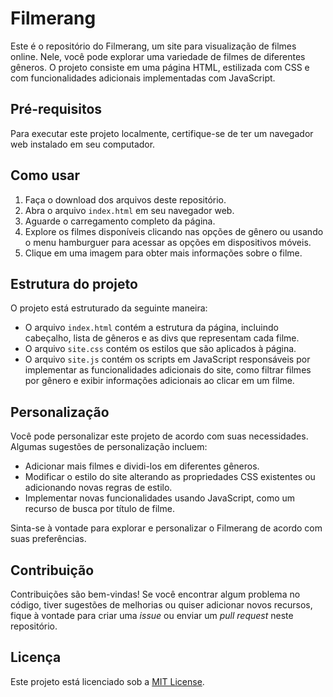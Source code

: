 # Filmerang

Este é o repositório do Filmerang, um site para visualização de filmes online. Nele, você pode explorar uma variedade de filmes de diferentes gêneros. O projeto consiste em uma página HTML, estilizada com CSS e com funcionalidades adicionais implementadas com JavaScript.

## Pré-requisitos

Para executar este projeto localmente, certifique-se de ter um navegador web instalado em seu computador.

## Como usar

1. Faça o download dos arquivos deste repositório.
2. Abra o arquivo `index.html` em seu navegador web.
3. Aguarde o carregamento completo da página.
4. Explore os filmes disponíveis clicando nas opções de gênero ou usando o menu hamburguer para acessar as opções em dispositivos móveis.
5. Clique em uma imagem para obter mais informações sobre o filme.

## Estrutura do projeto

O projeto está estruturado da seguinte maneira:

- O arquivo `index.html` contém a estrutura da página, incluindo cabeçalho, lista de gêneros e as divs que representam cada filme.
- O arquivo `site.css` contém os estilos que são aplicados à página.
- O arquivo `site.js` contém os scripts em JavaScript responsáveis por implementar as funcionalidades adicionais do site, como filtrar filmes por gênero e exibir informações adicionais ao clicar em um filme.

## Personalização

Você pode personalizar este projeto de acordo com suas necessidades. Algumas sugestões de personalização incluem:

- Adicionar mais filmes e dividi-los em diferentes gêneros.
- Modificar o estilo do site alterando as propriedades CSS existentes ou adicionando novas regras de estilo.
- Implementar novas funcionalidades usando JavaScript, como um recurso de busca por título de filme.

Sinta-se à vontade para explorar e personalizar o Filmerang de acordo com suas preferências.

## Contribuição

Contribuições são bem-vindas! Se você encontrar algum problema no código, tiver sugestões de melhorias ou quiser adicionar novos recursos, fique à vontade para criar uma _issue_ ou enviar um _pull request_ neste repositório.

## Licença

Este projeto está licenciado sob a [MIT License](LICENSE).
